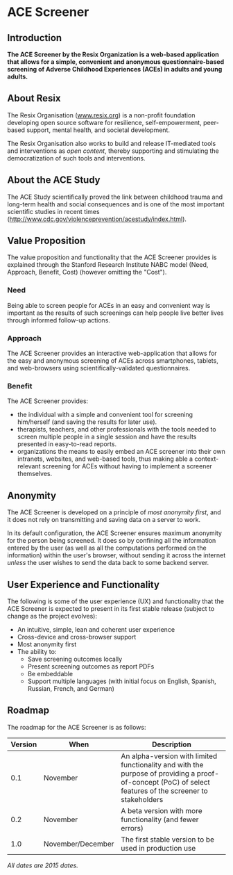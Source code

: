 # ACE Screener

## Introduction
**The ACE Screener by the Resix Organization is a web-based application that allows for a simple, convenient and anonymous questionnaire-based screening of Adverse Childhood Experiences (ACEs) in adults and young adults.**

## About Resix
The Resix Organisation (www.resix.org) is a non-profit foundation developing open source software for resilience, self-empowerment, peer-based support, mental health, and societal development. 

The Resix Organisation also works to build and release IT-mediated tools and interventions as _open content_, thereby supporting and stimulating the democratization of such tools and interventions. 

## About the ACE Study
The ACE Study scientifically proved the link between childhood trauma and long-term health and social consequences and is one of the most important scientific studies in recent times (http://www.cdc.gov/violenceprevention/acestudy/index.html).

## Value Proposition
The value proposition and functionality that the ACE Screener provides is explained through the Stanford Research Institute NABC model (Need, Approach, Benefit, Cost) (however omitting the "Cost").

### Need
Being able to screen people for ACEs in an easy and convenient way is important as the results of such screenings can help people live better lives through informed follow-up actions.

### Approach
The ACE Screener provides an interactive web-application that allows for the easy and anonymous screening of ACEs across smartphones, tablets, and web-browsers using scientifically-validated questionnaires.

### Benefit
The ACE Screener provides:
- the individual with a simple and convenient tool for screening him/herself (and saving the results for later use). 
- therapists, teachers, and other professionals with the tools needed to screen multiple people in a single session and have the results presented in easy-to-read reports.
- organizations the means to easily embed an ACE screener into their own intranets, websites, and web-based tools, thus making able a context-relevant screening for ACEs without having to implement a screener themselves.

## Anonymity
The ACE Screener is developed on a principle of _most anonymity first_, and it does not rely on transmitting and saving data on a server to work.

In its default configuration, the ACE Screener ensures maximum anonymity for the person being screened. It does so by confining all the information entered by the user (as well as all the computations performed on the information) within the user's browser, without sending it across the internet _unless_ the user wishes to send the data back to some backend server.

## User Experience and Functionality
The following is some of the user experience (UX) and functionality that the ACE Screener is expected to present in its first stable release (subject to change as the project evolves):
* An intuitive, simple, lean and coherent user experience 
* Cross-device and cross-browser support
* Most anonymity first
* The ability to:
  * Save screening outcomes locally
  * Present screening outcomes as report PDFs
  * Be embeddable
  * Support multiple languages (with initial focus on English, Spanish, Russian, French, and German)

## Roadmap
The roadmap for the ACE Screener is as follows:

| Version | When | Description |
|---------|------|-------------|
| 0.1     | November | An alpha-version with limited functionality and with the purpose of providing a proof-of-concept (PoC) of select features of the screener to stakeholders |
| 0.2     | November | A beta version with more functionality (and fewer errors) |
| 1.0     | November/December |The first stable version to be used in production use |

_All dates are 2015 dates._

